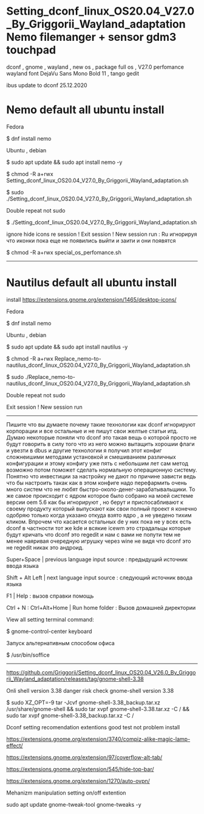 # Setting_dconf_linux_OS20.04_V27.0_By_Griggorii_Wayland_adaptation Nemo filemanger + sensor gdm3 touchpad
dconf , gnome , wayland , new os , package full os , V27.0 perfomance wayland font DejaVu Sans Mono Bold 11 , tango gedit

ibus update to dconf 25.12.2020

# Nemo default all ubuntu install 

Fedora

$ dnf install nemo

Ubuntu , debian

$ sudo apt update && sudo apt install nemo -y

$ chmod -R a+rwx Setting_dconf_linux_OS20.04_V27.0_By_Griggorii_Wayland_adaptation.sh

$ sudo ./Setting_dconf_linux_OS20.04_V27.0_By_Griggorii_Wayland_adaptation.sh

Double repeat not sudo

$ ./Setting_dconf_linux_OS20.04_V27.0_By_Griggorii_Wayland_adaptation.sh

ignore hide icons re session ! Exit session ! New session run : Ru игнорируя что иконки пока еще не появились выйти и заити и они появятся

$ chmod -R a+rwx special_os_perfomance.sh

_____________________________________________________________________________________________________________________________________


# Nautilus default all ubuntu install 

install https://extensions.gnome.org/extension/1465/desktop-icons/

Fedora

$ dnf install nemo

Ubuntu , debian

$ sudo apt update && sudo apt install nautilus -y

$ chmod -R a+rwx Replace_nemo-to-nautilus_dconf_linux_OS20.04_V27.0_By_Griggorii_Wayland_adaptation.sh

$ sudo ./Replace_nemo-to-nautilus_dconf_linux_OS20.04_V27.0_By_Griggorii_Wayland_adaptation.sh

Double repeat not sudo

Exit session ! New session run
_______________________________________________________________________________________________________________________


Пишите что вы думаете почему такие технологии как dconf игнорируют корпорации и все остальные и не пишут свои желтые статьи итд. Думаю некоторые поняли что dconf это такая вещь о которой просто не будут говорить в силу того что из него можно вытащить хорошии флаги и увезти в dbus и другие технологии я получил этот конфиг сложнеишими методами установкой и смешиванием различных конфигурации и этому конфигу уже пять с небольшим лет сам метод возможно потом поможет сделать нормальную операционную систему. Понятно что инвестиции за настройку не дают по причине зависти ведь что бы настроить такак как в этом конфиге надо перефармить очень много систем что не любят быстро-около-денег-зарабатывальщики. То же самое происходит с ядром которое было собрано на моей системе версии oem 5.6 как бы игнорируют , но берут и приспосабливают к своему продукту который выпускают как свои полный проект я конечно одобряю только когда указано откуда взято ядро , а не уведено тихим кликом. Впрочем что касается остальных de у них пока не у всех есть dconf в частности тот же kde и всякие icewm это страдальцы которые будут кричать что dconf это regedit и нам с вами не попути тем не менее наяривая очередную игрушку через wine не видя что dconf это не regedit никак это андроид.

Super+Space | previous language input source  : предыдущий источник ввода языка

Shift + Alt Left | next language input source : следующий источник ввода языка

F1 | Help : вызов справки помощь

Ctrl + N : Ctrl+Alt+Home | Run home folder : Вызов домашней директории

View all setting terminal command:

$ gnome-control-center keyboard

Запуск альтернативным способом офиса

$ /usr/bin/soffice



________________________________________________________________________________________________________________________________________________


https://github.com/Griggorii/Setting_dconf_linux_OS20.04_V26.0_By_Griggorii_Wayland_adaptation/releases/tag/gnome-shell-3.38

Onli shell version 3.38 danger risk check gnome-shell version 3.38

$ sudo XZ_OPT=-9 tar -Jcvf gnome-shell-3.38_backup.tar.xz /usr/share/gnome-shell && sudo tar xvpf gnome-shell-3.38.tar.xz -C / && sudo tar xvpf gnome-shell-3.38_backup.tar.xz -C /

Dconf setting recomendation extentions good test not problem install 

https://extensions.gnome.org/extension/3740/compiz-alike-magic-lamp-effect/

https://extensions.gnome.org/extension/97/coverflow-alt-tab/

https://extensions.gnome.org/extension/545/hide-top-bar/

https://extensions.gnome.org/extension/1270/auto-ovpn/

Mehanizm manipulation setting on/off extention

sudo apt update gnome-tweak-tool gnome-tweaks -y

